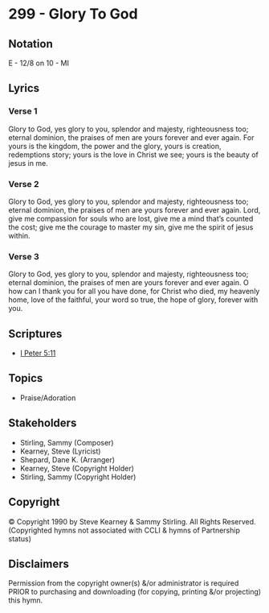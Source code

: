 # 299 - Glory To God

## Notation

E - 12/8 on 10 - MI

## Lyrics

### Verse 1

Glory to God, yes glory to you, splendor and majesty, righteousness too; eternal dominion, the praises of men are yours forever and ever again. For yours is the kingdom, the power and the glory, yours is creation, redemptions story; yours is the love in Christ we see; yours is the beauty of jesus in me.

### Verse 2

Glory to God, yes glory to you, splendor and majesty, righteousness too; eternal dominion, the praises of men are yours forever and ever again. Lord, give me compassion for souls who are lost, give me a mind that’s counted the cost; give me the courage to master my sin, give me the spirit of jesus within.

### Verse 3

Glory to God, yes glory to you, splendor and majesty, righteousness too; eternal dominion, the praises of men are yours forever and ever again. O how can I thank you for all you have done, for Christ who died, my heavenly home, love of the faithful, your word so true, the hope of glory, forever with you.


## Scriptures

- [I Peter 5:11](https://www.biblegateway.com/passage/?search=I%20Peter%205%3A11)

## Topics

- Praise/Adoration

## Stakeholders

- Stirling, Sammy (Composer)
- Kearney, Steve (Lyricist)
- Shepard, Dane K. (Arranger)
- Kearney, Steve (Copyright Holder)
- Stirling, Sammy (Copyright Holder)

## Copyright

© Copyright 1990 by Steve Kearney & Sammy Stirling. All Rights Reserved.
(Copyrighted hymns not associated with CCLI & hymns of Partnership status)

## Disclaimers

Permission from the copyright owner(s) &/or administrator is required PRIOR to purchasing and downloading (for copying, printing &/or projecting) this hymn.

